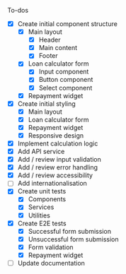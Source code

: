 To-dos

- [x] Create initial component structure
  - [x] Main layout
    - [x] Header
    - [x] Main content
    - [x] Footer
  - [x] Loan calculator form
    - [x] Input component
    - [x] Button component
    - [x] Select component
  - [x] Repayment widget
- [x] Create initial styling
  - [x] Main layout
  - [x] Loan calculator form
  - [x] Repayment widget
  - [x] Responsive design
- [x] Implement calculation logic
- [x] Add API service
- [x] Add / review input validation
- [x] Add / review error handling
- [x] Add / review accessibility
- [ ] Add internationalisation
- [x] Create unit tests
  - [x] Components
  - [x] Services
  - [x] Utilities
- [x] Create E2E tests
  - [x] Successful form submission
  - [x] Unsuccessful form submission
  - [x] Form validation
  - [x] Repayment widget
- [ ] Update documentation
